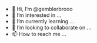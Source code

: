 - 👋 Hi, I’m @gemblerbrooo
- 👀 I’m interested in ...
- 🌱 I’m currently learning ...
- 💞️ I’m looking to collaborate on ...
- 📫 How to reach me ...

<!---
gemblerbrooo/gemblerbrooo is a ✨ special ✨ repository because its `README.md` (this file) appears on your GitHub profile.
You can click the Preview link to take a look at your changes.
--->
